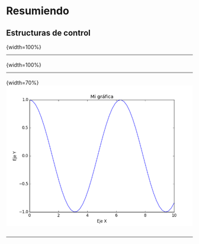 ﻿# Resumiendo

## Estructuras de control

{width=100%}
![](images/linesep.PNG)



{width=100%}
![](images/linesep.PNG)




{width=70%}
![](images/ch7/img_01.PNG)


![Bla bla](images/linesep.png)
